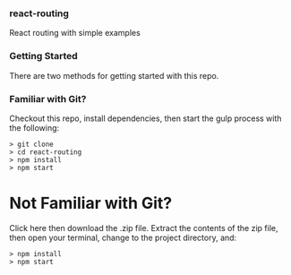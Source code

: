 ### react-routing
React routing with simple examples


### Getting Started
There are two methods for getting started with this repo.

### Familiar with Git?
Checkout this repo, install dependencies, then start the gulp process with the following:

```
> git clone 
> cd react-routing
> npm install
> npm start
```

# Not Familiar with Git?
Click here then download the .zip file.  Extract the contents of the zip file, then open your terminal, change to the project directory, and:

```
> npm install
> npm start
```

